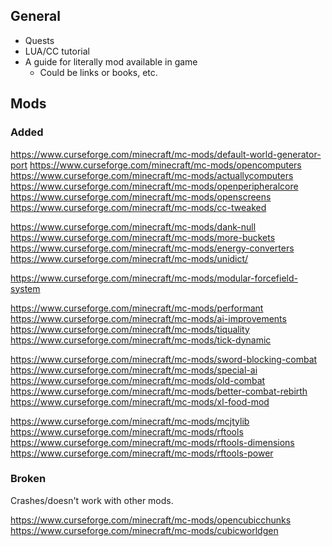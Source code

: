 ## General

- Quests
- LUA/CC tutorial
- A guide for literally mod available in game
  - Could be links or books, etc.

## Mods

### Added

https://www.curseforge.com/minecraft/mc-mods/default-world-generator-port
https://www.curseforge.com/minecraft/mc-mods/opencomputers
https://www.curseforge.com/minecraft/mc-mods/actuallycomputers
https://www.curseforge.com/minecraft/mc-mods/openperipheralcore
https://www.curseforge.com/minecraft/mc-mods/openscreens
https://www.curseforge.com/minecraft/mc-mods/cc-tweaked



https://www.curseforge.com/minecraft/mc-mods/dank-null
https://www.curseforge.com/minecraft/mc-mods/more-buckets
https://www.curseforge.com/minecraft/mc-mods/energy-converters
https://www.curseforge.com/minecraft/mc-mods/unidict/

https://www.curseforge.com/minecraft/mc-mods/modular-forcefield-system



https://www.curseforge.com/minecraft/mc-mods/performant
https://www.curseforge.com/minecraft/mc-mods/ai-improvements
https://www.curseforge.com/minecraft/mc-mods/tiquality
https://www.curseforge.com/minecraft/mc-mods/tick-dynamic



https://www.curseforge.com/minecraft/mc-mods/sword-blocking-combat
https://www.curseforge.com/minecraft/mc-mods/special-ai
https://www.curseforge.com/minecraft/mc-mods/old-combat
https://www.curseforge.com/minecraft/mc-mods/better-combat-rebirth
https://www.curseforge.com/minecraft/mc-mods/xl-food-mod


https://www.curseforge.com/minecraft/mc-mods/mcjtylib
https://www.curseforge.com/minecraft/mc-mods/rftools
https://www.curseforge.com/minecraft/mc-mods/rftools-dimensions
https://www.curseforge.com/minecraft/mc-mods/rftools-power


### Broken

Crashes/doesn't work with other mods.

https://www.curseforge.com/minecraft/mc-mods/opencubicchunks
https://www.curseforge.com/minecraft/mc-mods/cubicworldgen


